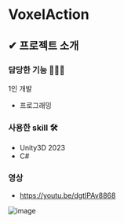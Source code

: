 # VoxelAction

## ✔ 프로젝트 소개

### 담당한 기능 👩🏻‍💻
1인 개발
- 프로그래밍

### 사용한 skill 🛠️
- Unity3D 2023
- C#

### 영상
- https://youtu.be/dgtIPAv8868

![image](https://github.com/strurao/VoxelAction/assets/126440235/850ba1e1-4ee8-485d-9de5-b5a899b35722)

